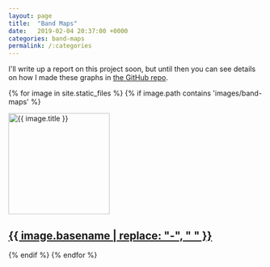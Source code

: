 ```yaml
---
layout: page
title:  "Band Maps"
date:   2019-02-04 20:37:00 +0000
categories: band-maps
permalink: /:categories
---
```


I'll write up a report on this project soon, but until then you can see details on how I made these graphs in [the GitHub repo](https://github.com/tobyjdore/band-maps).

{% for image in site.static_files %}
    {% if image.path contains 'images/band-maps' %}
<div class="thumbcontainer">
  <a href="{{ site.baseurl }}{{ image.path }}"><img src="{{ site.baseurl }}{{ image.path }}" width="200" height="200" alt="{{ image.title }}">
  <div class="centered"><h2>{{ image.basename | replace: "-", " " }}</h2></div></a>
</div>
    {% endif %}
{% endfor %}

<p style="clear: both;">

